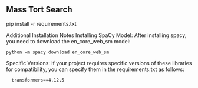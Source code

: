 ## Mass Tort Search
pip install -r requirements.txt

Additional Installation Notes
Installing SpaCy Model: After installing spacy, you need to download the en_core_web_sm model:
  ```
  python -m spacy download en_core_web_sm
  ```
Specific Versions: If your project requires specific versions of these libraries for compatibility, you can specify them in the requirements.txt as follows:
```
  transformers==4.12.5
```

